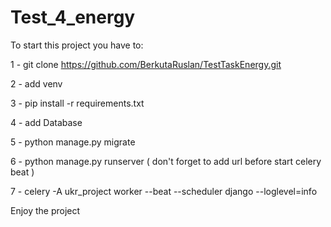 # Test_4_energy

To start this project you have to:

1 - git clone https://github.com/BerkutaRuslan/TestTaskEnergy.git

2 - add venv

3 - pip install -r requirements.txt

4 - add Database

5 - python manage.py migrate

6 - python manage.py runserver ( don't forget to add url before start celery beat )

7 - celery -A ukr_project worker --beat --scheduler django --loglevel=info

Enjoy the project
